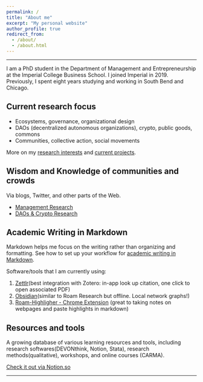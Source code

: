 ```yaml
---
permalink: /
title: "About me"
excerpt: "My personal website"
author_profile: true
redirect_from:
  - /about/
  - /about.html
---
```


-----
I am a PhD student in the Department of Management and Entrepreneurship at the Imperial College Business School. I joined Imperial in 2019. Previously, I spent eight years studying and working in South Bend and Chicago. 

## Current research focus

  * Ecosystems, governance, organizational design  
  * DAOs (decentralized autonomous organizations), crypto, public goods, commons
  * Communities, collective action, social movements  

More on my [research interests](/posts/2020/05/so-what-are-you-studying/) and [current projects](/portfolio/).


## Wisdom and Knowledge of communities and crowds
Via blogs, Twitter, and other parts of the Web.

  * [Management Research](http://linxule.com/curation-mgmt/)
  * [DAOs & Crypto Research](http://linxule.com/curation-dao/)


## Academic Writing in Markdown
Markdown helps me focus on the writing rather than organizing and formatting. See how to set up your workflow for [academic writing in Markdown](https://linxule.com/portfolio/portfolio-2/).

Software/tools that I am currently using:
1. [Zettlr](https://www.zettlr.com/)(best integration with Zotero: in-app look up citation, one click to open associated PDF)
2. [Obsidian](https://obsidian.md/)(similar to Roam Research but offline. Local network graphs!)
3. [Roam-Highligher - Chrome Extension](https://github.com/GitMurf/roam-highlighter#how-to-use-the-highlighter) (great to taking notes on webpages and paste highlights in markdown)


## Resources and tools
A growing database of various learning resources and tools, including research softwares(DEVONthink, Notion, Stata), research methods(qualitative), workshops, and online courses (CARMA).

<a href="https://www.notion.so/linxule/Learning-Resources-and-tools-7ada6088f41745a8989ff86259884c7c" class="btn btn--primary" target="_blank">Check it out via Notion.so</a>

------
